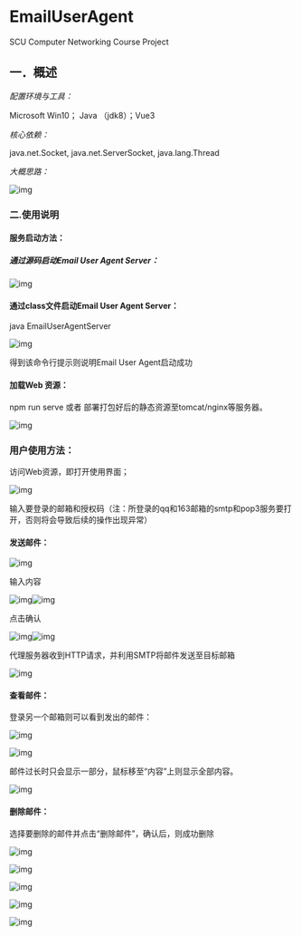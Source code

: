 # EmailUserAgent
SCU Computer Networking Course Project

## 一．概述

*配置环境与工具：*

Microsoft Win10； Java （jdk8）；Vue3

*核心依赖：*

java.net.Socket, java.net.ServerSocket, java.lang.Thread

*大概思路：*

![img](file:///G:\Temp\ksohtml11680\wps1.jpg) 

### 二.使用说明

#### 服务启动方法：

##### 通过源码启动Email User Agent Server：

![img](file:///G:\Temp\ksohtml11680\wps2.jpg) 

#### 通过class文件启动Email User Agent Server：

java EmailUserAgentServer

![img](file:///G:\Temp\ksohtml11680\wps3.jpg) 

得到该命令行提示则说明Email User Agent启动成功

 

#### 加载Web 资源：

npm run serve 或者 部署打包好后的静态资源至tomcat/nginx等服务器。

![img](file:///G:\Temp\ksohtml11680\wps4.jpg) 



### 用户使用方法：

访问Web资源，即打开使用界面；

![img](file:///G:\Temp\ksohtml11680\wps5.jpg) 

输入要登录的邮箱和授权码（注：所登录的qq和163邮箱的smtp和pop3服务要打开，否则将会导致后续的操作出现异常）

#### 发送邮件：

![img](file:///G:\Temp\ksohtml11680\wps6.jpg) 

输入内容

![img](file:///G:\Temp\ksohtml11680\wps7.jpg)![img](file:///G:\Temp\ksohtml11680\wps8.jpg) 

点击确认

![img](file:///G:\Temp\ksohtml11680\wps9.jpg)![img](file:///G:\Temp\ksohtml11680\wps10.jpg) 

代理服务器收到HTTP请求，并利用SMTP将邮件发送至目标邮箱

![img](file:///G:\Temp\ksohtml11680\wps11.jpg) 

#### 查看邮件：

登录另一个邮箱则可以看到发出的邮件：

![img](file:///G:\Temp\ksohtml11680\wps12.jpg) 

![img](file:///G:\Temp\ksohtml11680\wps13.jpg) 

邮件过长时只会显示一部分，鼠标移至“内容”上则显示全部内容。

![img](file:///G:\Temp\ksohtml11680\wps14.jpg) 

 

#### 删除邮件：

选择要删除的邮件并点击“删除邮件”，确认后，则成功删除

![img](file:///G:\Temp\ksohtml11680\wps15.jpg) 

![img](file:///G:\Temp\ksohtml11680\wps16.jpg) 

![img](file:///G:\Temp\ksohtml11680\wps17.jpg) 

![img](file:///G:\Temp\ksohtml11680\wps18.jpg) 

![img](file:///G:\Temp\ksohtml11680\wps19.jpg) 